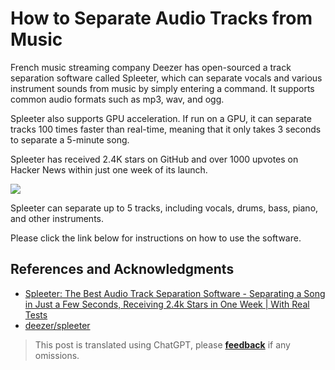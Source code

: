 # How to Separate Audio Tracks from Music

French music streaming company Deezer has open-sourced a track separation software called Spleeter, which can separate vocals and various instrument sounds from music by simply entering a command. It supports common audio formats such as mp3, wav, and ogg.

Spleeter also supports GPU acceleration. If run on a GPU, it can separate tracks 100 times faster than real-time, meaning that it only takes 3 seconds to separate a 5-minute song.

Spleeter has received 2.4K stars on GitHub and over 1000 upvotes on Hacker News within just one week of its launch.

![](https://f004.backblazeb2.com/file/wiki-media/img/20200226183140.png)

Spleeter can separate up to 5 tracks, including vocals, drums, bass, piano, and other instruments.

Please click the link below for instructions on how to use the software.

## References and Acknowledgments

- [Spleeter: The Best Audio Track Separation Software - Separating a Song in Just a Few Seconds, Receiving 2.4k Stars in One Week | With Real Tests](https://mp.weixin.qq.com/s?__biz=MzIzNjc1NzUzMw==&mid=2247532681&idx=3&sn=c7bc26f0213fa0312a786fa2fd465f5b&chksm=e8d0f7fbdfa77eed70625a42c2ad800574fe301952a444cb3dd35673e53ea3e752e8bf49c2ba&mpshare=1&scene=1&srcid=0226sB3EJ9huMA0id2uBucus&sharer_sharetime=1582712814438&sharer_shareid=57baeb2b96d0cff9b17ac2c15b36602b&key=978925f044652b73b66c4df54323f27d8f5109365d82bdd9f7e6d4a616679c8d9e6375c8c749d7439727c84f8725549aa2e6f5ec7d67f9d0f997654aaa3fb044d7fdc7f1e5ce534ca1f5e79222d48b3e&ascene=1&uin=MTk5MDUwOTA0Mg%3D%3D&devicetype=Windows+10&version=62080079&lang=zh_CN&exportkey=AwWV8jvw4L2hSmy%2BVK7JL7k%3D&pass_ticket=%2B%2Fs5mqUBkUbYMJV1cZ6LLdT4rpwnoGiQAvz1QyQpMhfrKWb9GbpDgnop6Filiqkd)
- [deezer/spleeter](https://github.com/deezer/spleeter)

> This post is translated using ChatGPT, please [**feedback**](https://github.com/linyuxuanlin/Wiki_MkDocs/issues/new) if any omissions.